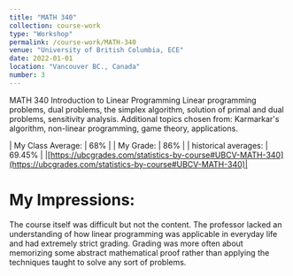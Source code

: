```yaml
---
title: "MATH 340"
collection: course-work
type: "Workshop"
permalink: /course-work/MATH-340
venue: "University of British Columbia, ECE"
date: 2022-01-01
location: "Vancouver BC., Canada"
number: 3
---
```



MATH 340 Introduction to Linear Programming
Linear programming problems, dual problems, the simplex algorithm, solution of primal and dual problems, sensitivity analysis. Additional topics chosen from: Karmarkar's algorithm, non-linear programming, game theory, applications.

| My Class Average: | 68% |
| My Grade: | 86% |
| historical averages: | 69.45% | 
|[https://ubcgrades.com/statistics-by-course#UBCV-MATH-340](https://ubcgrades.com/statistics-by-course#UBCV-MATH-340)|

# My Impressions:
The course itself was difficult but not the content. The professor lacked an understanding of how linear programming was applicable in everyday life and had extremely strict grading. Grading was more often about memorizing some abstract mathematical proof rather than applying the techniques taught to solve any sort of problems.